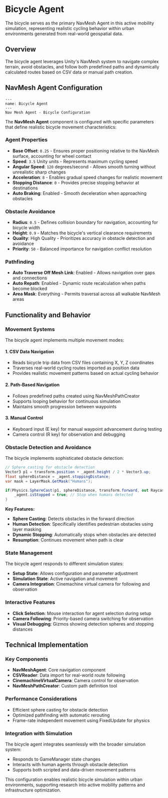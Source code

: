 # Bicycle Agent

The bicycle serves as the primary NavMesh Agent in this active mobility simulation, representing realistic cycling behavior within urban environments generated from real-world geospatial data.

## Overview

The bicycle agent leverages Unity's NavMesh system to navigate complex terrain, avoid obstacles, and follow both predefined paths and dynamically calculated routes based on CSV data or manual path creation.

## NavMesh Agent Configuration

```{figure} ../Images/bicycleagent.png
---
name: Bicycle Agent
---
Nav Mesh Agent - Bicycle Configuration
```

The **NavMesh Agent** component is configured with specific parameters that define realistic bicycle movement characteristics:

### Agent Properties
- **Base Offset**: `0.25` - Ensures proper positioning relative to the NavMesh surface, accounting for wheel contact
- **Speed**: `3.5` Unity units - Represents maximum cycling speed
- **Angular Speed**: `120` degrees/second - Allows smooth turning without unrealistic sharp changes
- **Acceleration**: `8` - Enables gradual speed changes for realistic movement
- **Stopping Distance**: `0` - Provides precise stopping behavior at destinations
- **Auto Braking**: Enabled - Smooth deceleration when approaching obstacles

### Obstacle Avoidance
- **Radius**: `0.5` - Defines collision boundary for navigation, accounting for bicycle width
- **Height**: `0.9` - Matches the bicycle's vertical clearance requirements
- **Quality**: High Quality - Prioritizes accuracy in obstacle detection and avoidance
- **Priority**: `50` - Balanced importance for navigation conflict resolution

### Pathfinding
- **Auto Traverse Off Mesh Link**: Enabled - Allows navigation over gaps and connections
- **Auto Repath**: Enabled - Dynamic route recalculation when paths become blocked
- **Area Mask**: Everything - Permits traversal across all walkable NavMesh areas

## Functionality and Behavior

### Movement Systems

The bicycle agent implements multiple movement modes:

#### 1. CSV Data Navigation
- Reads bicycle trip data from CSV files containing X, Y, Z coordinates
- Traverses real-world cycling routes imported as position data
- Provides realistic movement patterns based on actual cycling behavior

#### 2. Path-Based Navigation
- Follows predefined paths created using NavMeshPathCreator
- Supports looping behavior for continuous simulation
- Maintains smooth progression between waypoints

#### 3. Manual Control
- Keyboard input (E key) for manual waypoint advancement during testing
- Camera control (R key) for observation and debugging

### Obstacle Detection and Avoidance

The bicycle implements sophisticated obstacle detection:

```csharp
// Sphere casting for obstacle detection
Vector3 p1 = transform.position + _agent.height / 2 * Vector3.up;
float sphereDistance = _agent.stoppingDistance;
var mask = LayerMask.GetMask("Humans");

if(Physics.SphereCast(p1, sphereDistance, transform.forward, out RaycastHit hit, sphereDistance, mask)){
    _agent.isStopped = true; // Stop when humans detected
}
```

**Key Features:**
- **Sphere Casting**: Detects obstacles in the forward direction
- **Human Detection**: Specifically identifies pedestrian obstacles using layer masking
- **Dynamic Stopping**: Automatically stops when obstacles are detected
- **Resumption**: Continues movement when path is clear

### State Management

The bicycle agent responds to different simulation states:

- **Setup State**: Allows configuration and parameter adjustment
- **Simulation State**: Active navigation and movement
- **Camera Integration**: Cinemachine virtual camera for following and observation

### Interactive Features

- **Click Selection**: Mouse interaction for agent selection during setup
- **Camera Following**: Priority-based camera switching for observation
- **Visual Debugging**: Gizmos showing detection spheres and stopping distances

## Technical Implementation

### Key Components
- **NavMeshAgent**: Core navigation component
- **CSVReader**: Data import for real-world route following
- **CinemachineVirtualCamera**: Camera control for observation
- **NavMeshPathCreator**: Custom path definition tool

### Performance Considerations
- Efficient sphere casting for obstacle detection
- Optimized pathfinding with automatic rerouting
- Frame-rate independent movement using FixedUpdate for physics

### Integration with Simulation
The bicycle agent integrates seamlessly with the broader simulation system:
- Responds to GameManager state changes
- Interacts with human agents through obstacle detection
- Supports both scripted and data-driven movement patterns

This configuration enables realistic bicycle simulation within urban environments, supporting research into active mobility patterns and infrastructure optimization.
